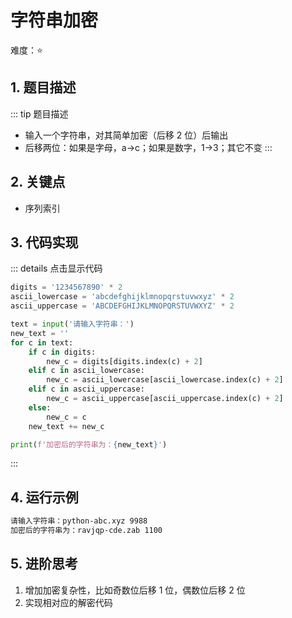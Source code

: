 # 字符串加密

难度：:star:

## 1. 题目描述
::: tip 题目描述
- 输入一个字符串，对其简单加密（后移 2 位）后输出
- 后移两位：如果是字母，a->c；如果是数字，1->3；其它不变
:::

## 2. 关键点
- 序列索引

## 3. 代码实现
::: details 点击显示代码
```python
digits = '1234567890' * 2
ascii_lowercase = 'abcdefghijklmnopqrstuvwxyz' * 2
ascii_uppercase = 'ABCDEFGHIJKLMNOPQRSTUVWXYZ' * 2

text = input('请输入字符串：')
new_text = ''
for c in text:
    if c in digits:
        new_c = digits[digits.index(c) + 2]
    elif c in ascii_lowercase:
        new_c = ascii_lowercase[ascii_lowercase.index(c) + 2]
    elif c in ascii_uppercase:
        new_c = ascii_uppercase[ascii_uppercase.index(c) + 2]
    else:
        new_c = c
    new_text += new_c

print(f'加密后的字符串为：{new_text}')
```
:::

## 4. 运行示例
```txt
请输入字符串：python-abc.xyz 9988
加密后的字符串为：ravjqp-cde.zab 1100
```

## 5. 进阶思考
1. 增加加密复杂性，比如奇数位后移 1 位，偶数位后移 2 位
2. 实现相对应的解密代码 
